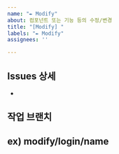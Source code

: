 ```yaml
---
name: "✒️ Modify"
about: 컴포넌트 또는 기능 등의 수정/변경
title: "[Modify] "
labels: "✒️ Modify"
assignees: ''

---
```


## Issues 상세
- 

## 작업 브랜치
**ex) modify/login/name**
-
